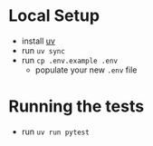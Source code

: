 # Local Setup
- install [uv](https://docs.astral.sh/uv/getting-started/installation)
- run `uv sync`
- run `cp .env.example .env`
    - populate your new `.env` file

# Running the tests
- run `uv run pytest`
